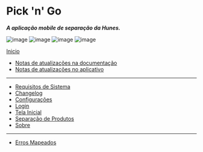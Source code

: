 # Pick 'n' Go

***A aplicação mobile de separação da Hunes.***

![image](https://img.shields.io/badge/Pick'n'Go-v1.3.1-success)
![image](https://img.shields.io/badge/android->=5.0%20(Lollipop)-blue)
![image](https://img.shields.io/badge/.Net_Standart-v2.0-blue)
![image](https://img.shields.io/badge/Pacote-br.com.Hunes.PickNGo-blueviolet)

[Inicio](https://github.com/peedroca/documentations/blob/master/README.md#documentations)

- [Notas de atualizações na documentação](https://github.com/peedroca/documentations/blob/master/Pick%20'n'%20Go/notasDocumentacao.md#notas-da-documenta%C3%A7%C3%A3o)
- [Notas de atualizações no aplicativo](https://github.com/peedroca/documentations/blob/master/Pick%20'n'%20Go/notasAplicativo.md#notas-de-atualiza%C3%A7%C3%A3o)

---

- [Requisitos de Sistema](https://github.com/peedroca/documentations/blob/master/Pick%20'n'%20Go/requisitos.md#requisitos-de-sistema)
- [Changelog](https://github.com/peedroca/documentations/blob/master/Pick%20'n'%20Go/changelog.md#changelog)
- [Configurações](https://github.com/peedroca/documentations/blob/master/Pick%20'n'%20Go/configuracoes.md#configura%C3%A7%C3%B5es)
- [Login](https://github.com/peedroca/documentations/blob/master/Pick%20'n'%20Go/login.md#login)
- [Tela Inicial](https://github.com/peedroca/documentations/blob/master/Pick%20'n'%20Go/separacaoProdutos.md#acessando---tela-inicial)
- [Separação de Produtos](https://github.com/peedroca/documentations/blob/master/Pick%20'n'%20Go/separacaoProdutos.md#separa%C3%A7%C3%A3o-de-produtos)
- [Sobre](https://github.com/peedroca/documentations/blob/master/Pick%20'n'%20Go/sobre.md#sobre)

---

- [Erros Mapeados](https://github.com/peedroca/documentations/blob/master/Pick%20'n'%20Go/errosMapeados.md#erros-mapeados)
